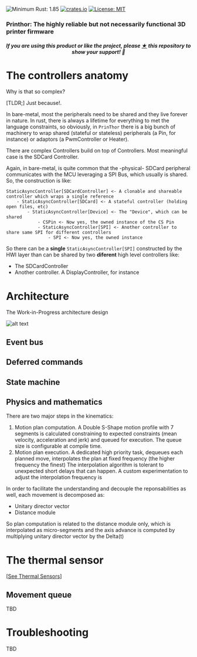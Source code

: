 ![Minimum Rust: 1.85](https://img.shields.io/badge/Minimum%20Rust%20Version-1.85-green.svg)
[![crates.io](https://img.shields.io/crates/v/prinThor.svg)](https://crates.io/crates/prinThor)
[![License: MIT](https://img.shields.io/badge/License-MIT-yellow.svg)](https://opensource.org/licenses/MIT)

<h3>Printhor: The highly reliable but not necessarily functional 3D printer firmware</h3>

<h5><p align="center"><i>If you are using this product or like the project, please <a href="https://github.com/cbruiz/printhor/stargazers">★</a> this repository to show your support! 🤩</i></p></h5>

# The controllers anatomy
Why is that so complex?

\[TLDR;\] Just because!.

In bare-metal, most the peripherals need to be shared and they live forever in nature.
In rust, there is always a lifetime for everything to met the language constraints, so obviously,
in `PrinThor` there is a big bunch of machinery to wrap shared (stateful or stateless) peripherals (a Pin, for instance) or adaptors (a PwmController or Heater).

There are complex Controllers build on top of Controllers. Most meaningful case is the SDCard Controller.

Again, in bare-metal, is quite common that the -physical- SDCard peripheral communicates with the MCU leveraging a SPI Bus, which usually is shared.
So, the construction is like:

```text
StaticAsyncController[SDCardController] <- A clonable and shareable controller which wraps a single reference
    - StaticAsyncController[SDCard] <- A stateful controller (holding open files, etc) 
        - StaticAsyncController[Device] <- The "Device", which can be shared
            - CSPin <- Now yes, the owned instance of the CS Pin
            - StaticAsyncController[SPI] <- Another controller to share same SPI for different controllers
                - SPI <- Now yes, the owned instance

```

So there can be a **single**  `StaticAsyncController[SPI]` constructed by the HWI layer than can be shared by two **diferent** high level controllers like:

* The SDCardController
* Another controller. A DisplayController, for instance

# Architecture

The Work-in-Progress architecture design

![alt text](../design/printhor_motion_high_level_architecture.png "High Level Architecture (motion only as of now)")

## Event bus

## Deferred commands

## State machine



## Physics and mathematics

There are two major steps in the kinematics:
1. Motion plan computation. A Double S-Shape motion profile with 7 segments is calculated constraining to expected constraints (mean velocity, acceleration and jerk) and queued for execution. The queue size is configurable at compile time.
2. Motion plan execution. A dedicated high priority task, dequeues each planned move, interpolates the plan at fixed frequency (the higher frequency the finest)
The interpolation algorithm is tolerant to unexpected short delays that can happen. A custom experimentation to adjust the interpolation frequency is 

In order to facilitate the understanding and decouple the reponsabilities as well, each movement is decomposed as:
* Unitary director vector
* Distance module

So plan computation is related to the distance module only, which is interpolated as micro-segments and the axis advance is 
computed by multiplying unitary director vector by the Delta(t) 

# The thermal sensor

[[See Thermal Sensors](thermal_sensors.md)]


## Movement queue

TBD

# Troubleshooting
TBD
